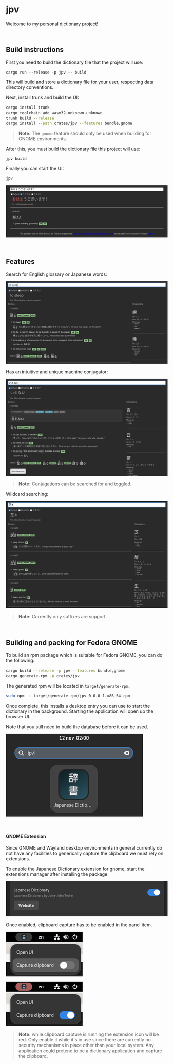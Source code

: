 # jpv

Welcome to my personal dictionary project!

<br>

## Build instructions

First you need to build the dictionary file that the project will use:

```
cargo run --release -p jpv -- build
```

This will build and store a dictionary file for your user, respecting data
directory conventions.

Next, install trunk and build the UI:

```sh
cargo install trunk
cargo toolchain add wasm32-unknown-unknown
trunk build --release
cargo install --path crates/jpv --features bundle,gnome
```

> **Note:** The `gnome` feature should only be used when building for GNOME
> environments.

After this, you must build the dictionary file this project will use:

```
jpv build
```

Finally you can start the UI:

```
jpv
```

![Good morning!](gfx/splash.png)

<br>

## Features

Search for English glossary or Japanese words:

![Searching for english text](gfx/english.png)

Has an intuitive and unique machine conjugator:

![Conjugations can be searched for and toggled](gfx/conjugate.png)

> **Note:** Conjugations can be searched for and toggled.

Wildcard searching:

![Wildcard searching](gfx/wildcard.png)

> **Note:** Currently only suffixes are support.

<br>

## Building and packing for Fedora GNOME

To build an rpm package which is suitable for Fedora GNOME, you can do the following:

```sh
cargo build --release -p jpv --features bundle,gnome
cargo generate-rpm -p crates/jpv
```

The generated rpm will be located in `target/generate-rpm`.

```sh
sudo npm -i target/generate-rpm/jpv-0.0.0-1.x86_64.rpm
```

Once complete, this installs a desktop entry you can use to start the dictionary
in the background. Starting the application will open up the browser UI.

Note that you still need to build the database before it can be used.

![Desktop entry](gfx/desktop.png)

<br>

#### GNOME Extension

Since GNOME and Wayland desktop environments in general currently do not have
any facilities to generically capture the clipboard we must rely on extensions.

To enable the Japanese Dictionary extension for gnome, start the extensions
manager after installing the package:

![Gnome extension](gfx/gnome-extension.png)

Once enabled, clipboard capture has to be enabled in the panel item.

![GNOME clipboard capture](gfx/gnome-clipboard-capture.png)

![Alt text](gfx/gnome-clipboard-capture-enabled.png)

> **Note:** while clipboard capture is running the extension icon will be red.
> Only enable it while it's in use since there are currently no security
> mechanisms in place other than your local system. Any application could
> pretend to be a dictionary application and capture the clipboard.
